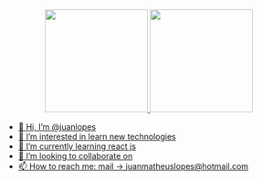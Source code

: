 <div align="center">
  <a href="https://github.com/juanlopes">
  <img height="180em" src="https://github-readme-stats.vercel.app/api?username=juanlopes&show_icons=true&theme=merko&include_all_commits=true&count_private=true"/>
  <img height="180em" src="https://github-readme-stats.vercel.app/api/top-langs/?username=juanlopes&layout=compact&langs_count=7&theme=merko"/>
</div>
  
- 👋 Hi, I’m @juanlopes
- 👀 I’m interested in learn new technologies
- 🌱 I’m currently learning react js
- 💞️ I’m looking to collaborate on 
- 📫 How to reach me: mail -> juanmatheuslopes@hotmail.com

<!---
juanlopes/juanlopes is a ✨ special ✨ repository because its `README.md` (this file) appears on your GitHub profile.
You can click the Preview link to take a look at your changes.
--->
